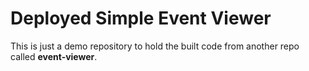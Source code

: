 # Deployed Simple Event Viewer

This is just a demo repository to hold the built code from another repo called __event-viewer__.
